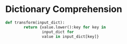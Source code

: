 # Dictionary Comprehension

```python
def transform(input_dict):
        return {value.lower():key for key in 
                input_dict for 
                value in input_dict[key]}
```